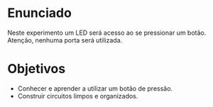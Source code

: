 # Enunciado
Neste experimento um LED será acesso ao se pressionar um botão. Atenção, nenhuma porta será utilizada.

# Objetivos
- Conhecer e aprender a utilizar um botão de pressão.
- Construir circuitos limpos e organizados.
